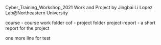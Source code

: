 Cyber_Training_Workshop_2021
Work and Project by Jingbai Li
Lopez Lab@Northeastern University

course         - course work folder
cof            - project folder
project-report - a short report for the project

one more line for test

